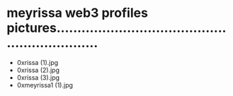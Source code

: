 # meyrissa web3 profiles pictures...............................................................
- 0xrissa (1).jpg
- 0xrissa (2).jpg
- 0xrissa (3).jpg
- 0xmeyrissa1 (1).jpg
